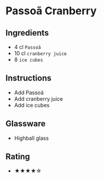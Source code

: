 # Passoã Cranberry

## Ingredients
- 4 cl `Passoã`
- 10 cl `cranberry juice`
- 8 `ice cubes`

## Instructions
- Add Passoã
- Add cranberry juice
- Add ice cubes

## Glassware
- Highball glass

## Rating
- ★★★★☆